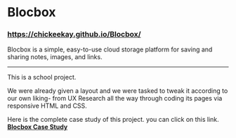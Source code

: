 # Blocbox
### https://chickeekay.github.io/Blocbox/

Blocbox is a simple, easy-to-use cloud storage platform for saving and sharing notes, images, and links. 

-------------

This is a school project.

We were already given a layout and we were tasked to tweak it according to our own liking- from UX Research all the way through coding its pages via responsive HTML and CSS.

Here is the complete case study of this project. you can click on this link.
[**Blocbox Case Study**](https://docs.google.com/document/d/1obBVxn5pvkBVJhRctDLHsoi7mRQa8AaP6Sq67FaExyw/edit?usp=sharing)
